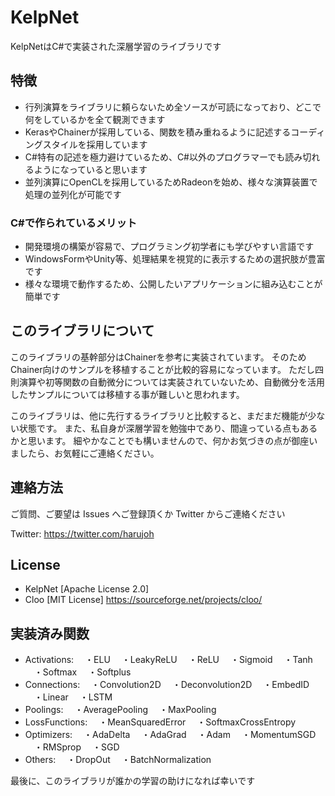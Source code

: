 # KelpNet
KelpNetはC#で実装された深層学習のライブラリです

## 特徴
- 行列演算をライブラリに頼らないため全ソースが可読になっており、どこで何をしているかを全て観測できます
- KerasやChainerが採用している、関数を積み重ねるように記述するコーディングスタイルを採用しています
- C#特有の記述を極力避けているため、C#以外のプログラマーでも読み切れるようになっていると思います
- 並列演算にOpenCLを採用しているためRadeonを始め、様々な演算装置で処理の並列化が可能です

### C#で作られているメリット
- 開発環境の構築が容易で、プログラミング初学者にも学びやすい言語です
- WindowsFormやUnity等、処理結果を視覚的に表示するための選択肢が豊富です
- 様々な環境で動作するため、公開したいアプリケーションに組み込むことが簡単です

## このライブラリについて
このライブラリの基幹部分はChainerを参考に実装されています。
そのためChainer向けのサンプルを移植することが比較的容易になっています。
ただし四則演算や初等関数の自動微分については実装されていないため、自動微分を活用したサンプルについては移植する事が難しいと思われます。

このライブラリは、他に先行するライブラリと比較すると、まだまだ機能が少ない状態です。
また、私自身が深層学習を勉強中であり、間違っている点もあるかと思います。
細やかなことでも構いませんので、何かお気づきの点が御座いましたら、お気軽にご連絡ください。


## 連絡方法
ご質問、ご要望は Issues へご登録頂くか Twitter からご連絡ください

Twitter: https://twitter.com/harujoh


## License
- KelpNet [Apache License 2.0]
- Cloo [MIT License] https://sourceforge.net/projects/cloo/

## 実装済み関数
- Activations:
　・ELU
　・LeakyReLU
　・ReLU
　・Sigmoid
　・Tanh
　・Softmax
　・Softplus
- Connections:
　・Convolution2D
　・Deconvolution2D
　・EmbedID
　・Linear
　・LSTM
- Poolings:
　・AveragePooling
　・MaxPooling
- LossFunctions:
　・MeanSquaredError
　・SoftmaxCrossEntropy
- Optimizers:
　・AdaDelta
　・AdaGrad
　・Adam
　・MomentumSGD
　・RMSprop
　・SGD
- Others:
　・DropOut
　・BatchNormalization
 
 
 最後に、このライブラリが誰かの学習の助けになれば幸いです
